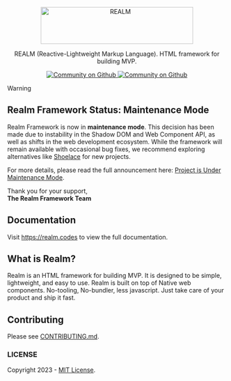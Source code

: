<p align="center">
  <a href="https://realm.codes" target="_blank">
    <picture>
      <source media="(prefers-color-scheme: dark)" srcset="https://raw.githubusercontent.com/realmorg/realm/HEAD/.github/dark-logo.png">
      <source media="(prefers-color-scheme: light)" srcset="https://raw.githubusercontent.com/realmorg/realm/HEAD/.github/light-logo.png">
      <img alt="REALM" src="https://raw.githubusercontent.com/realmorg/realm/HEAD/.github/light-logo.png" width="350" height="85" style="max-width: 100%;">
    </picture>
  </a>
</p>

<p align="center">
  REALM (Reactive-Lightweight Markup Language). HTML framework for building MVP.
</p>

<p align="center">
  <a aria-label="License" href="https://github.com/realmorg/realm/blob/main/LICENSE">
    <img alt="Community on Github" src="https://img.shields.io/badge/LICENSE-blue.svg?style=for-the-badge&labelColor=blue&logoWidth=20">
  </a>
  <a aria-label="Community on Github" href="https://github.com/realmorg/realm/discussions">
    <img alt="Community on Github" src="https://img.shields.io/badge/Community-hotpink.svg?style=for-the-badge&labelColor=000000&logoWidth=20">
  </a>
</p>

> [!WARNING]
> ## Realm Framework Status: Maintenance Mode

Realm Framework is now in **maintenance mode**. This decision has been made due to instability in the Shadow DOM and Web Component API, as well as shifts in the web development ecosystem. While the framework will remain available with occasional bug fixes, we recommend exploring alternatives like [Shoelace](https://github.com/shoelace-style/shoelace) for new projects.

For more details, please read the full announcement here: [Project is Under Maintenance Mode](http://blog.realm.codes/posts/project-is-under-maintenance-mode).

Thank you for your support,  
**The Realm Framework Team**

## Documentation
Visit https://realm.codes to view the full documentation.

## What is Realm?
Realm is an HTML framework for building MVP. It is designed to be simple, lightweight, and easy to use. Realm is built on top of Native web components. No-tooling, No-bundler, less javascript. Just take care of your product and ship it fast.

## Contributing
Please see [CONTRIBUTING.md](https://github.com/realmorg/realm/blob/main/.github/CONTRIBUTING.md).

### LICENSE
Copyright 2023 - [MIT License](https://github.com/realmorg/realm/blob/main/LICENSE).
